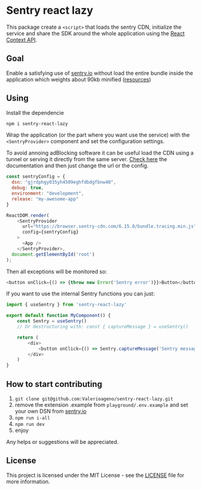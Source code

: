 # Sentry react lazy

This package create a `<script>` that loads the sentry CDN, initialize the service and share the SDK around the whole application using the [React Context API](https://reactjs.org/docs/context.html).

## Goal 

Enable a satisfying use of [sentry.io](https://sentry.io/welcome/) without load the entire bundle inside the application which weights about 90kb minified ([resources](https://bundlephobia.com/package/@sentry/react@6.15.0))

## Using
Install the dependencie

```bash
npm i sentry-react-lazy
```

Wrap the application (or the part where you want use the service) with the `<SentryProvider>` component and set the configuration settings.

To avoid annoing adBlocking software it can be useful load the CDN using a tunnel or serving it directly from the same server. 
[Check here](https://docs.sentry.io/platforms/javascript/guides/react/troubleshooting/) the documentation and then just change the url or the config.

```javascript
const sentryConfig = {
  dsn: "gjrdphgy035yh4509eghfdbdgfbnw40",
  debug: true,
  environment: "development",
  release: "my-awesome-app"
}

ReactDOM.render(
    <SentryProvider 
      url="https://browser.sentry-cdn.com/6.15.0/bundle.tracing.min.js"
      config={sentryConfig}
    >
      <App />
    </SentryProvider>,
  document.getElementById('root')
);
```

Then all exceptions will be monitored so:

```javascript
<button onClick={() => {throw new Error('Sentry error')}}>Button</button>
```

If you want to use the internal Sentry functions you can just:

```javascript
import { useSentry } from 'sentry-react-lazy'

export default function MyComponent() {
    const Sentry = useSentry()
    // Or destructuring with: const { captureMessage } = useSentry()

    return (
        <div>
            <button onClick={() => Sentry.captureMessage('Sentry message')}>Button</button>
        </div>
    )
}
```

## How to start contributing

1. `git clone git@github.com:Valerioageno/sentry-react-lazy.git`
2. remove the extension .example from `playground/.env.example` and set your own DSN from [sentry.io](https://sentry.io)
3. `npm run i-all`
4. `npm run dev`
5. enjoy

Any helps or suggestions will be appreciated.

## License
This project is licensed under the MIT License - see the [LICENSE](LICENSE) file for more information.